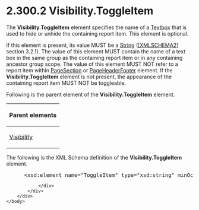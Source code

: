 <html dir="LTR" xmlns:mshelp="http://msdn.microsoft.com/mshelp" xmlns:ddue="http://ddue.schemas.microsoft.com/authoring/2003/5" xmlns:xlink="http://www.w3.org/1999/xlink" xmlns:tool="http://www.microsoft.com/tooltip">
    <head>
        <meta http-equiv="Content-Type" content="text/html; CHARSET=utf-8"></meta>
        <meta name="save" content="history"></meta>
        <title>2.300.2 Visibility.ToggleItem</title>
        <xml>
            <mshelp:toctitle title="2.300.2 Visibility.ToggleItem"></mshelp:toctitle>
            <mshelp:rltitle title="[MS-RDL]: Visibility.ToggleItem"></mshelp:rltitle>
            <mshelp:keyword index="A" term="c8d65dad-7679-4ef7-8d8c-dc7cffdfd32e"></mshelp:keyword>
            <mshelp:attr name="DCSext.ContentType" value="open specification"></mshelp:attr>
            <mshelp:attr name="AssetID" value="c8d65dad-7679-4ef7-8d8c-dc7cffdfd32e"></mshelp:attr>
            <mshelp:attr name="TopicType" value="kbRef"></mshelp:attr>
            <mshelp:attr name="DCSext.Title" value="[MS-RDL]: Visibility.ToggleItem" />
        </xml>
    </head>
    <body>
        <div id="header">
            <h1 class="heading">2.300.2 Visibility.ToggleItem</h1>
        </div>
        <div id="mainSection">
            <div id="mainBody">
                <div id="allHistory" class="saveHistory"></div>
                <div id="sectionSection0" class="section" name="collapseableSection">
                    

<p>The <b>Visibility.ToggleItem</b> element specifies the name
of a <a href="469d0032-b5ec-43d9-ab36-d3a88b9cc1f6.md">Textbox</a> that is
used to hide or unhide the containing report item. This element is optional. </p>

<p>If this element is present, its value MUST be a <a href="1ed81ef3-a683-45e3-aaad-bd2bbe71bc3d.md">String</a> (<a href="https://go.microsoft.com/fwlink/?LinkId=90610">[XMLSCHEMA2]</a> section
3.2.1). The value of this element MUST contain the name of a text box in the
same group as the containing report item or in any containing ancestor group
scope. The value of this element MUST NOT refer to a report item within <a href="afff0921-7d95-4216-8f28-635c67d539d8.md">PageSection</a> or <a href="ddc35223-1cb6-4136-823b-e72a3d12e1f9.md">PageHeaderFooter</a> element.
If the <b>Visibility.ToggleItem</b> element is not present, the appearance of
the containing report item MUST NOT be toggleable.</p>

<p>Following is the parent element of the <b>Visibility.ToggleItem</b>
element.</p>

<table>
 <thead>
  <tr>
   <th>
   <p>Parent elements</p>
   </th>
  </tr>
 </thead>
 <tr>
  <td>
  <p><a href="9505fbda-7f65-4874-a54a-1944059812e0.md">Visibility</a></p>
  </td>
 </tr>
</table>

<p>The following is the XML Schema definition of the <b>Visibility.ToggleItem</b>
element.</p>

<dl>
<dd>
<div><pre> &lt;xsd:element name=&quot;ToggleItem&quot; type=&quot;xsd:string&quot; minOccurs=&quot;0&quot;&gt;
</pre></div>
</dd></dl>


                </div>
            </div>
        </div>
    </body>
</html>
